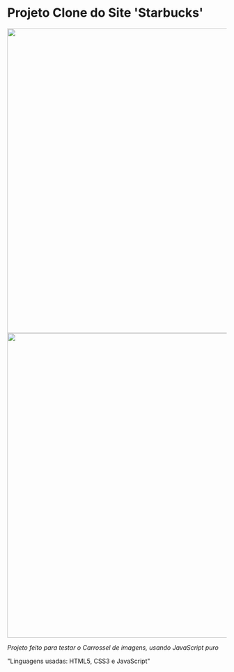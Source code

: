 # Projeto Clone do Site 'Starbucks'

<div align="center">
  <img src="https://user-images.githubusercontent.com/67977860/142000259-426dd3ea-4423-4c1b-bd69-b96c48085934.png" width="700px">
  <img src="https://user-images.githubusercontent.com/67977860/142001423-4a5d5b5c-60bb-4e38-be06-a4a2282b1162.png" width="700px">
</div>

*Projeto feito para testar o Carrossel de imagens, usando JavaScript puro*

"Linguagens usadas: HTML5, CSS3 e JavaScript"
